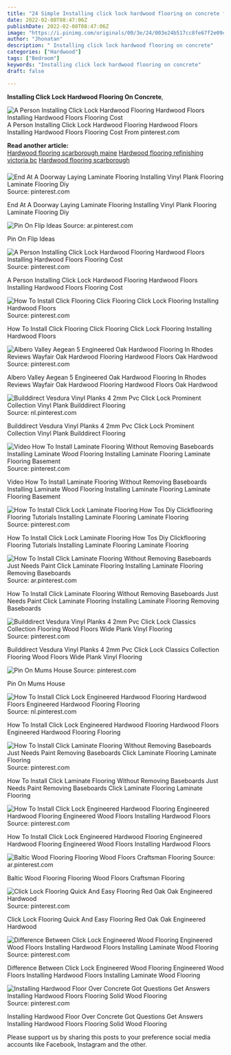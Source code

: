```yaml
---
title: "24 Simple Installing click lock hardwood flooring on concrete for Laminate Flooring"
date: 2022-02-08T08:47:06Z
publishDate: 2022-02-08T08:47:06Z
image: "https://i.pinimg.com/originals/00/3e/24/003e24b517cc8fe67f2e09cea99ccb55.jpg"
author: "Jhonatan"
description: " Installing click lock hardwood flooring on concrete"
categories: ["Hardwood"]
tags: ["Bedroom"]
keywords: "Installing click lock hardwood flooring on concrete"
draft: false

---
```

<!-- Head tag Code -->
**Installing Click Lock Hardwood Flooring On Concrete**, 

![A Person Installing Click Lock Hardwood Flooring Hardwood Floors Installing Hardwood Floors Flooring Cost](https://i.pinimg.com/originals/1d/66/e0/1d66e032919531bc2cfb855e92d65c08.jpg "A Person Installing Click Lock Hardwood Flooring Hardwood Floors Installing Hardwood Floors Flooring Cost")
A Person Installing Click Lock Hardwood Flooring Hardwood Floors Installing Hardwood Floors Flooring Cost From pinterest.com

**Read another article:**  
[Hardwood flooring scarborough maine](/hardwood-flooring-scarborough-maine/)
[Hardwood flooring refinishing victoria bc](/hardwood-flooring-refinishing-victoria-bc/)
[Hardwood flooring scarborough](/hardwood-flooring-scarborough/)




### 

 


![End At A Doorway Laying Laminate Flooring Installing Vinyl Plank Flooring Laminate Flooring Diy](https://i.pinimg.com/originals/d4/93/c8/d493c87a1b6bcffea6fff64853a95cd2.jpg "End At A Doorway Laying Laminate Flooring Installing Vinyl Plank Flooring Laminate Flooring Diy")
Source: pinterest.com

End At A Doorway Laying Laminate Flooring Installing Vinyl Plank Flooring Laminate Flooring Diy  

![Pin On Flip Ideas](https://i.pinimg.com/originals/dc/cd/1a/dccd1a2985a0563cdf477f003ee9a983.jpg "Pin On Flip Ideas")
Source: ar.pinterest.com

Pin On Flip Ideas  

![A Person Installing Click Lock Hardwood Flooring Hardwood Floors Installing Hardwood Floors Flooring Cost](https://i.pinimg.com/originals/1d/66/e0/1d66e032919531bc2cfb855e92d65c08.jpg "A Person Installing Click Lock Hardwood Flooring Hardwood Floors Installing Hardwood Floors Flooring Cost")
Source: pinterest.com

A Person Installing Click Lock Hardwood Flooring Hardwood Floors Installing Hardwood Floors Flooring Cost  

![How To Install Click Flooring Click Flooring Click Lock Flooring Installing Hardwood Floors](https://i.pinimg.com/736x/60/a7/95/60a795c6f1a0b3ff6be8184a9f810764.jpg "How To Install Click Flooring Click Flooring Click Lock Flooring Installing Hardwood Floors")
Source: pinterest.com

How To Install Click Flooring Click Flooring Click Lock Flooring Installing Hardwood Floors  

![Albero Valley Aegean 5 Engineered Oak Hardwood Flooring In Rhodes Reviews Wayfair Oak Hardwood Flooring Hardwood Floors Oak Hardwood](https://i.pinimg.com/originals/2e/67/cf/2e67cfabb5bad7c816d7fe8dc77b7cf8.jpg "Albero Valley Aegean 5 Engineered Oak Hardwood Flooring In Rhodes Reviews Wayfair Oak Hardwood Flooring Hardwood Floors Oak Hardwood")
Source: pinterest.com

Albero Valley Aegean 5 Engineered Oak Hardwood Flooring In Rhodes Reviews Wayfair Oak Hardwood Flooring Hardwood Floors Oak Hardwood  

![Builddirect Vesdura Vinyl Planks 4 2mm Pvc Click Lock Prominent Collection Vinyl Plank Builddirect Flooring](https://i.pinimg.com/originals/3d/47/04/3d47040a985d4cde283fe559cfe170f3.jpg "Builddirect Vesdura Vinyl Planks 4 2mm Pvc Click Lock Prominent Collection Vinyl Plank Builddirect Flooring")
Source: nl.pinterest.com

Builddirect Vesdura Vinyl Planks 4 2mm Pvc Click Lock Prominent Collection Vinyl Plank Builddirect Flooring  

![Video How To Install Laminate Flooring Without Removing Baseboards Installing Laminate Wood Flooring Installing Laminate Flooring Laminate Flooring Basement](https://i.pinimg.com/736x/8b/be/7a/8bbe7aa79824b9e0bb1875bd6187708f--installing-laminate-flooring-baseboards.jpg "Video How To Install Laminate Flooring Without Removing Baseboards Installing Laminate Wood Flooring Installing Laminate Flooring Laminate Flooring Basement")
Source: pinterest.com

Video How To Install Laminate Flooring Without Removing Baseboards Installing Laminate Wood Flooring Installing Laminate Flooring Laminate Flooring Basement  

![How To Install Click Lock Laminate Flooring How Tos Diy Clickflooring Flooring Tutorials Installing Laminate Flooring Laminate Flooring](https://i.pinimg.com/474x/40/b6/cd/40b6cd80dc1b4ff53087edf0cbe610d8.jpg "How To Install Click Lock Laminate Flooring How Tos Diy Clickflooring Flooring Tutorials Installing Laminate Flooring Laminate Flooring")
Source: pinterest.com

How To Install Click Lock Laminate Flooring How Tos Diy Clickflooring Flooring Tutorials Installing Laminate Flooring Laminate Flooring  

![How To Install Click Laminate Flooring Without Removing Baseboards Just Needs Paint Click Laminate Flooring Installing Laminate Flooring Removing Baseboards](https://i.pinimg.com/736x/36/4b/83/364b83e39b1ce362e69e3f20ebdad5b6.jpg "How To Install Click Laminate Flooring Without Removing Baseboards Just Needs Paint Click Laminate Flooring Installing Laminate Flooring Removing Baseboards")
Source: ar.pinterest.com

How To Install Click Laminate Flooring Without Removing Baseboards Just Needs Paint Click Laminate Flooring Installing Laminate Flooring Removing Baseboards  

![Builddirect Vesdura Vinyl Planks 4 2mm Pvc Click Lock Classics Collection Flooring Wood Floors Wide Plank Vinyl Flooring](https://i.pinimg.com/originals/f0/51/55/f0515586e4d9e2234fd3adf7544e6243.jpg "Builddirect Vesdura Vinyl Planks 4 2mm Pvc Click Lock Classics Collection Flooring Wood Floors Wide Plank Vinyl Flooring")
Source: pinterest.com

Builddirect Vesdura Vinyl Planks 4 2mm Pvc Click Lock Classics Collection Flooring Wood Floors Wide Plank Vinyl Flooring  

![Pin On Mums House](https://i.pinimg.com/originals/2b/3c/59/2b3c595d1e434a3e8e35b85a7a981791.jpg "Pin On Mums House")
Source: pinterest.com

Pin On Mums House  

![How To Install Click Lock Engineered Hardwood Flooring Hardwood Floors Engineered Hardwood Flooring Flooring](https://i.pinimg.com/originals/75/4d/7e/754d7e225c03321960f81a0280356799.png "How To Install Click Lock Engineered Hardwood Flooring Hardwood Floors Engineered Hardwood Flooring Flooring")
Source: nl.pinterest.com

How To Install Click Lock Engineered Hardwood Flooring Hardwood Floors Engineered Hardwood Flooring Flooring  

![How To Install Click Laminate Flooring Without Removing Baseboards Just Needs Paint Removing Baseboards Click Laminate Flooring Laminate Flooring](https://i.pinimg.com/736x/ed/d3/16/edd31698b107c09e60571a2a3ccbf5b7.jpg "How To Install Click Laminate Flooring Without Removing Baseboards Just Needs Paint Removing Baseboards Click Laminate Flooring Laminate Flooring")
Source: pinterest.com

How To Install Click Laminate Flooring Without Removing Baseboards Just Needs Paint Removing Baseboards Click Laminate Flooring Laminate Flooring  

![How To Install Click Lock Engineered Hardwood Flooring Engineered Hardwood Flooring Engineered Wood Floors Installing Hardwood Floors](https://i.pinimg.com/originals/36/c8/22/36c82255a9b8199e7285d81377c1bff5.jpg "How To Install Click Lock Engineered Hardwood Flooring Engineered Hardwood Flooring Engineered Wood Floors Installing Hardwood Floors")
Source: pinterest.com

How To Install Click Lock Engineered Hardwood Flooring Engineered Hardwood Flooring Engineered Wood Floors Installing Hardwood Floors  

![Baltic Wood Flooring Flooring Wood Floors Craftsman Flooring](https://i.pinimg.com/originals/f9/e2/c6/f9e2c6b8ae67ad0c0f0c225f64f8a4b3.jpg "Baltic Wood Flooring Flooring Wood Floors Craftsman Flooring")
Source: ar.pinterest.com

Baltic Wood Flooring Flooring Wood Floors Craftsman Flooring  

![Click Lock Flooring Quick And Easy Flooring Red Oak Oak Engineered Hardwood](https://i.pinimg.com/originals/bb/19/d5/bb19d5f8a75f724e3decedb12dcd0923.png "Click Lock Flooring Quick And Easy Flooring Red Oak Oak Engineered Hardwood")
Source: pinterest.com

Click Lock Flooring Quick And Easy Flooring Red Oak Oak Engineered Hardwood  

![Difference Between Click Lock Engineered Wood Flooring Engineered Wood Floors Installing Hardwood Floors Installing Laminate Wood Flooring](https://i.pinimg.com/originals/52/77/0d/52770d4b436c060d7e642c36b51df24a.jpg "Difference Between Click Lock Engineered Wood Flooring Engineered Wood Floors Installing Hardwood Floors Installing Laminate Wood Flooring")
Source: pinterest.com

Difference Between Click Lock Engineered Wood Flooring Engineered Wood Floors Installing Hardwood Floors Installing Laminate Wood Flooring  

![Installing Hardwood Floor Over Concrete Got Questions Get Answers Installing Hardwood Floors Flooring Solid Wood Flooring](https://i.pinimg.com/originals/00/3e/24/003e24b517cc8fe67f2e09cea99ccb55.jpg "Installing Hardwood Floor Over Concrete Got Questions Get Answers Installing Hardwood Floors Flooring Solid Wood Flooring")
Source: pinterest.com

Installing Hardwood Floor Over Concrete Got Questions Get Answers Installing Hardwood Floors Flooring Solid Wood Flooring  

Please support us by sharing this posts to your preference social media accounts like Facebook, Instagram and the other.

